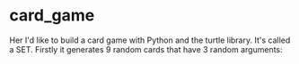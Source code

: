 # card_game
Her I'd like to build a card game with Python and the turtle library. It's called a SET. Firstly it generates 9 random cards that have 3 random arguments:
